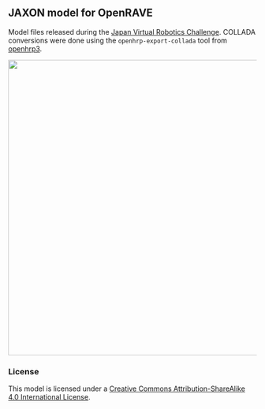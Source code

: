 ## JAXON model for OpenRAVE

Model files released during the [Japan Virtual Robotics
Challenge](https://jvrc.org/en/download.html). COLLADA conversions were done
using the ``openhrp-export-collada`` tool from
[openhrp3](https://github.com/fkanehiro/openhrp3).

<img src="https://scaron.info/images/openrave/jaxon.png" width="600">

### License

This model is licensed under a [Creative Commons Attribution-ShareAlike 4.0
International License](http://creativecommons.org/licenses/by-sa/4.0/). 
